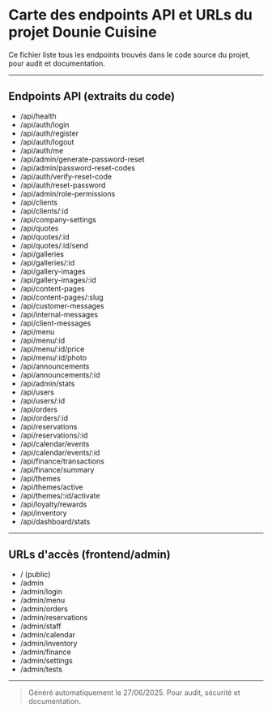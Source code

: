 # Carte des endpoints API et URLs du projet Dounie Cuisine

Ce fichier liste tous les endpoints trouvés dans le code source du projet, pour audit et documentation.

---

## Endpoints API (extraits du code)

- /api/health
- /api/auth/login
- /api/auth/register
- /api/auth/logout
- /api/auth/me
- /api/admin/generate-password-reset
- /api/admin/password-reset-codes
- /api/auth/verify-reset-code
- /api/auth/reset-password
- /api/admin/role-permissions
- /api/clients
- /api/clients/:id
- /api/company-settings
- /api/quotes
- /api/quotes/:id
- /api/quotes/:id/send
- /api/galleries
- /api/galleries/:id
- /api/gallery-images
- /api/gallery-images/:id
- /api/content-pages
- /api/content-pages/:slug
- /api/customer-messages
- /api/internal-messages
- /api/client-messages
- /api/menu
- /api/menu/:id
- /api/menu/:id/price
- /api/menu/:id/photo
- /api/announcements
- /api/announcements/:id
- /api/admin/stats
- /api/users
- /api/users/:id
- /api/orders
- /api/orders/:id
- /api/reservations
- /api/reservations/:id
- /api/calendar/events
- /api/calendar/events/:id
- /api/finance/transactions
- /api/finance/summary
- /api/themes
- /api/themes/active
- /api/themes/:id/activate
- /api/loyalty/rewards
- /api/inventory
- /api/dashboard/stats

---

## URLs d'accès (frontend/admin)

- / (public)
- /admin
- /admin/login
- /admin/menu
- /admin/orders
- /admin/reservations
- /admin/staff
- /admin/calendar
- /admin/inventory
- /admin/finance
- /admin/settings
- /admin/tests

---

> Généré automatiquement le 27/06/2025. Pour audit, sécurité et documentation.
